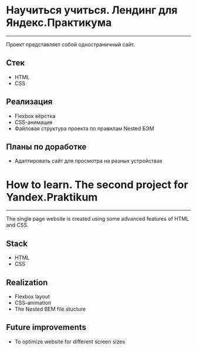 # Научиться учиться. Лендинг для Яндекс.Практикума
---

Проект представляет собой одностраничный сайт.

## Стек
* HTML
* CSS

## Реализация
* Flexbox вёрстка
* CSS-анимация
* Файловая структура проекта по правилам Nested БЭМ

## Планы по доработке
* Адаптировать сайт для просмотра на разных устройствах


# How to learn. The second project for Yandex.Praktikum
---

The single page website is created using some advanced features of HTML and CSS.

## Stack
* HTML
* CSS

## Realization
* Flexbox layout
* CSS-animation
* The Nested BEM file stucture

## Future improvements
* To optimize website for different screen sizes


